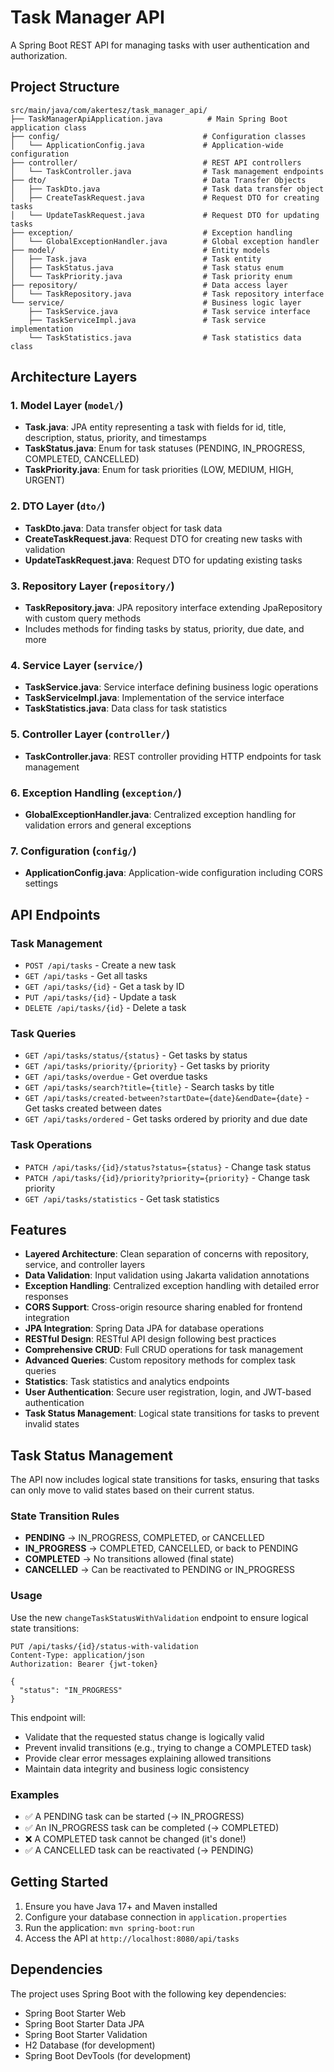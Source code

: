 # Task Manager API

A Spring Boot REST API for managing tasks with user authentication and authorization.

## Project Structure

```
src/main/java/com/akertesz/task_manager_api/
├── TaskManagerApiApplication.java          # Main Spring Boot application class
├── config/                                # Configuration classes
│   └── ApplicationConfig.java             # Application-wide configuration
├── controller/                            # REST API controllers
│   └── TaskController.java                # Task management endpoints
├── dto/                                   # Data Transfer Objects
│   ├── TaskDto.java                       # Task data transfer object
│   ├── CreateTaskRequest.java             # Request DTO for creating tasks
│   └── UpdateTaskRequest.java             # Request DTO for updating tasks
├── exception/                             # Exception handling
│   └── GlobalExceptionHandler.java        # Global exception handler
├── model/                                 # Entity models
│   ├── Task.java                          # Task entity
│   ├── TaskStatus.java                    # Task status enum
│   └── TaskPriority.java                  # Task priority enum
├── repository/                            # Data access layer
│   └── TaskRepository.java                # Task repository interface
└── service/                               # Business logic layer
    ├── TaskService.java                   # Task service interface
    ├── TaskServiceImpl.java               # Task service implementation
    └── TaskStatistics.java                # Task statistics data class
```

## Architecture Layers

### 1. Model Layer (`model/`)
- **Task.java**: JPA entity representing a task with fields for id, title, description, status, priority, and timestamps
- **TaskStatus.java**: Enum for task statuses (PENDING, IN_PROGRESS, COMPLETED, CANCELLED)
- **TaskPriority.java**: Enum for task priorities (LOW, MEDIUM, HIGH, URGENT)

### 2. DTO Layer (`dto/`)
- **TaskDto.java**: Data transfer object for task data
- **CreateTaskRequest.java**: Request DTO for creating new tasks with validation
- **UpdateTaskRequest.java**: Request DTO for updating existing tasks

### 3. Repository Layer (`repository/`)
- **TaskRepository.java**: JPA repository interface extending JpaRepository with custom query methods
- Includes methods for finding tasks by status, priority, due date, and more

### 4. Service Layer (`service/`)
- **TaskService.java**: Service interface defining business logic operations
- **TaskServiceImpl.java**: Implementation of the service interface
- **TaskStatistics.java**: Data class for task statistics

### 5. Controller Layer (`controller/`)
- **TaskController.java**: REST controller providing HTTP endpoints for task management

### 6. Exception Handling (`exception/`)
- **GlobalExceptionHandler.java**: Centralized exception handling for validation errors and general exceptions

### 7. Configuration (`config/`)
- **ApplicationConfig.java**: Application-wide configuration including CORS settings

## API Endpoints

### Task Management
- `POST /api/tasks` - Create a new task
- `GET /api/tasks` - Get all tasks
- `GET /api/tasks/{id}` - Get a task by ID
- `PUT /api/tasks/{id}` - Update a task
- `DELETE /api/tasks/{id}` - Delete a task

### Task Queries
- `GET /api/tasks/status/{status}` - Get tasks by status
- `GET /api/tasks/priority/{priority}` - Get tasks by priority
- `GET /api/tasks/overdue` - Get overdue tasks
- `GET /api/tasks/search?title={title}` - Search tasks by title
- `GET /api/tasks/created-between?startDate={date}&endDate={date}` - Get tasks created between dates
- `GET /api/tasks/ordered` - Get tasks ordered by priority and due date

### Task Operations
- `PATCH /api/tasks/{id}/status?status={status}` - Change task status
- `PATCH /api/tasks/{id}/priority?priority={priority}` - Change task priority
- `GET /api/tasks/statistics` - Get task statistics

## Features

- **Layered Architecture**: Clean separation of concerns with repository, service, and controller layers
- **Data Validation**: Input validation using Jakarta validation annotations
- **Exception Handling**: Centralized exception handling with detailed error responses
- **CORS Support**: Cross-origin resource sharing enabled for frontend integration
- **JPA Integration**: Spring Data JPA for database operations
- **RESTful Design**: RESTful API design following best practices
- **Comprehensive CRUD**: Full CRUD operations for task management
- **Advanced Queries**: Custom repository methods for complex task queries
- **Statistics**: Task statistics and analytics endpoints
- **User Authentication**: Secure user registration, login, and JWT-based authentication
- **Task Status Management**: Logical state transitions for tasks to prevent invalid states

## Task Status Management

The API now includes logical state transitions for tasks, ensuring that tasks can only move to valid states based on their current status.

### State Transition Rules

- **PENDING** → IN_PROGRESS, COMPLETED, or CANCELLED
- **IN_PROGRESS** → COMPLETED, CANCELLED, or back to PENDING
- **COMPLETED** → No transitions allowed (final state)
- **CANCELLED** → Can be reactivated to PENDING or IN_PROGRESS

### Usage

Use the new `changeTaskStatusWithValidation` endpoint to ensure logical state transitions:

```http
PUT /api/tasks/{id}/status-with-validation
Content-Type: application/json
Authorization: Bearer {jwt-token}

{
  "status": "IN_PROGRESS"
}
```

This endpoint will:
- Validate that the requested status change is logically valid
- Prevent invalid transitions (e.g., trying to change a COMPLETED task)
- Provide clear error messages explaining allowed transitions
- Maintain data integrity and business logic consistency

### Examples

- ✅ A PENDING task can be started (→ IN_PROGRESS)
- ✅ An IN_PROGRESS task can be completed (→ COMPLETED)
- ❌ A COMPLETED task cannot be changed (it's done!)
- ✅ A CANCELLED task can be reactivated (→ PENDING)

## Getting Started

1. Ensure you have Java 17+ and Maven installed
2. Configure your database connection in `application.properties`
3. Run the application: `mvn spring-boot:run`
4. Access the API at `http://localhost:8080/api/tasks`

## Dependencies

The project uses Spring Boot with the following key dependencies:
- Spring Boot Starter Web
- Spring Boot Starter Data JPA
- Spring Boot Starter Validation
- H2 Database (for development)
- Spring Boot DevTools (for development)
